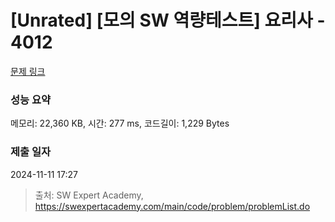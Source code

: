 # [Unrated] [모의 SW 역량테스트] 요리사 - 4012 

[문제 링크](https://swexpertacademy.com/main/code/problem/problemDetail.do?contestProbId=AWIeUtVakTMDFAVH) 

### 성능 요약

메모리: 22,360 KB, 시간: 277 ms, 코드길이: 1,229 Bytes

### 제출 일자

2024-11-11 17:27



> 출처: SW Expert Academy, https://swexpertacademy.com/main/code/problem/problemList.do